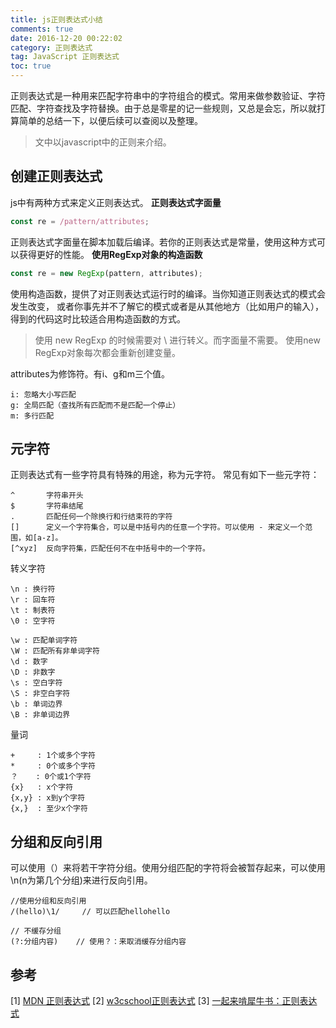 ```yaml
---
title: js正则表达式小结
comments: true
date: 2016-12-20 00:22:02
category: 正则表达式
tag: JavaScript 正则表达式
toc: true
---
```

正则表达式是一种用来匹配字符串中的字符组合的模式。常用来做参数验证、字符匹配、字符查找及字符替换。由于总是零星的记一些规则，又总是会忘，所以就打算简单的总结一下，以便后续可以查阅以及整理。
> 文中以javascript中的正则来介绍。

## 创建正则表达式
js中有两种方式来定义正则表达式。
**正则表达式字面量**
```JavaScript
const re = /pattern/attributes;
```
正则表达式字面量在脚本加载后编译。若你的正则表达式是常量，使用这种方式可以获得更好的性能。
**使用RegExp对象的构造函数**
```JavaScript
const re = new RegExp(pattern, attributes);
```
使用构造函数，提供了对正则表达式运行时的编译。当你知道正则表达式的模式会发生改变， 或者你事先并不了解它的模式或者是从其他地方（比如用户的输入），得到的代码这时比较适合用构造函数的方式。

> 使用 new RegExp 的时候需要对 \ 进行转义。而字面量不需要。
> 使用new RegExp对象每次都会重新创建变量。

attributes为修饰符。有i、g和m三个值。
```
i: 忽略大小写匹配
g: 全局匹配（查找所有匹配而不是匹配一个停止）
m: 多行匹配
```

## 元字符
正则表达式有一些字符具有特殊的用途，称为元字符。
常见有如下一些元字符：
```
^       字符串开头
$       字符串结尾
.       匹配任何一个除换行和行结束符的字符
[]      定义一个字符集合，可以是中括号内的任意一个字符。可以使用 - 来定义一个范围，如[a-z]。
[^xyz]  反向字符集，匹配任何不在中括号中的一个字符。
```
转义字符
```
\n : 换行符
\r : 回车符
\t : 制表符
\0 : 空字符
```
```
\w : 匹配单词字符
\W : 匹配所有非单词字符
\d : 数字
\D : 非数字
\s : 空白字符
\S : 非空白字符
\b : 单词边界
\B : 非单词边界
```
量词
```
+     : 1个或多个字符
*     : 0个或多个字符
？    : 0个或1个字符
{x}   : x个字符
{x,y} : x到y个字符
{x,}  : 至少x个字符
```

## 分组和反向引用
可以使用（）来将若干字符分组。使用分组匹配的字符将会被暂存起来，可以使用\n(n为第几个分组)来进行反向引用。
```
//使用分组和反向引用
/(hello)\1/     // 可以匹配hellohello

// 不缓存分组
(?:分组内容)    // 使用？：来取消缓存分组内容
```

## 参考
[1] [MDN 正则表达式](https://developer.mozilla.org/zh-CN/docs/Web/JavaScript/Guide/Regular_Expressions)
[2] [w3cschool正则表达式](http://www.w3school.com.cn/jsref/jsref_obj_regexp.asp)
[3] [一起来啃犀牛书：正则表达式](http://yalishizhude.github.io/2016/03/31/rhinoceros-reg/)
